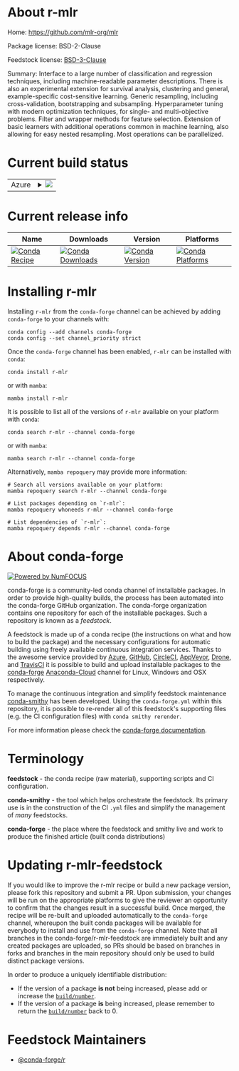 About r-mlr
===========

Home: https://github.com/mlr-org/mlr

Package license: BSD-2-Clause

Feedstock license: [BSD-3-Clause](https://github.com/conda-forge/r-mlr-feedstock/blob/main/LICENSE.txt)

Summary: Interface to a large number of classification and regression techniques, including machine-readable parameter descriptions. There is also an experimental extension for survival analysis, clustering and general, example-specific cost-sensitive learning. Generic resampling, including cross-validation, bootstrapping and subsampling. Hyperparameter tuning with modern optimization techniques, for single- and multi-objective problems. Filter and wrapper methods for feature selection. Extension of basic learners with additional operations common in machine learning, also allowing for easy nested resampling. Most operations can be parallelized.

Current build status
====================


<table>
    
  <tr>
    <td>Azure</td>
    <td>
      <details>
        <summary>
          <a href="https://dev.azure.com/conda-forge/feedstock-builds/_build/latest?definitionId=4247&branchName=main">
            <img src="https://dev.azure.com/conda-forge/feedstock-builds/_apis/build/status/r-mlr-feedstock?branchName=main">
          </a>
        </summary>
        <table>
          <thead><tr><th>Variant</th><th>Status</th></tr></thead>
          <tbody><tr>
              <td>linux_64</td>
              <td>
                <a href="https://dev.azure.com/conda-forge/feedstock-builds/_build/latest?definitionId=4247&branchName=main">
                  <img src="https://dev.azure.com/conda-forge/feedstock-builds/_apis/build/status/r-mlr-feedstock?branchName=main&jobName=linux&configuration=linux_64_" alt="variant">
                </a>
              </td>
            </tr><tr>
              <td>osx_64</td>
              <td>
                <a href="https://dev.azure.com/conda-forge/feedstock-builds/_build/latest?definitionId=4247&branchName=main">
                  <img src="https://dev.azure.com/conda-forge/feedstock-builds/_apis/build/status/r-mlr-feedstock?branchName=main&jobName=osx&configuration=osx_64_" alt="variant">
                </a>
              </td>
            </tr>
          </tbody>
        </table>
      </details>
    </td>
  </tr>
</table>

Current release info
====================

| Name | Downloads | Version | Platforms |
| --- | --- | --- | --- |
| [![Conda Recipe](https://img.shields.io/badge/recipe-r--mlr-green.svg)](https://anaconda.org/conda-forge/r-mlr) | [![Conda Downloads](https://img.shields.io/conda/dn/conda-forge/r-mlr.svg)](https://anaconda.org/conda-forge/r-mlr) | [![Conda Version](https://img.shields.io/conda/vn/conda-forge/r-mlr.svg)](https://anaconda.org/conda-forge/r-mlr) | [![Conda Platforms](https://img.shields.io/conda/pn/conda-forge/r-mlr.svg)](https://anaconda.org/conda-forge/r-mlr) |

Installing r-mlr
================

Installing `r-mlr` from the `conda-forge` channel can be achieved by adding `conda-forge` to your channels with:

```
conda config --add channels conda-forge
conda config --set channel_priority strict
```

Once the `conda-forge` channel has been enabled, `r-mlr` can be installed with `conda`:

```
conda install r-mlr
```

or with `mamba`:

```
mamba install r-mlr
```

It is possible to list all of the versions of `r-mlr` available on your platform with `conda`:

```
conda search r-mlr --channel conda-forge
```

or with `mamba`:

```
mamba search r-mlr --channel conda-forge
```

Alternatively, `mamba repoquery` may provide more information:

```
# Search all versions available on your platform:
mamba repoquery search r-mlr --channel conda-forge

# List packages depending on `r-mlr`:
mamba repoquery whoneeds r-mlr --channel conda-forge

# List dependencies of `r-mlr`:
mamba repoquery depends r-mlr --channel conda-forge
```


About conda-forge
=================

[![Powered by
NumFOCUS](https://img.shields.io/badge/powered%20by-NumFOCUS-orange.svg?style=flat&colorA=E1523D&colorB=007D8A)](https://numfocus.org)

conda-forge is a community-led conda channel of installable packages.
In order to provide high-quality builds, the process has been automated into the
conda-forge GitHub organization. The conda-forge organization contains one repository
for each of the installable packages. Such a repository is known as a *feedstock*.

A feedstock is made up of a conda recipe (the instructions on what and how to build
the package) and the necessary configurations for automatic building using freely
available continuous integration services. Thanks to the awesome service provided by
[Azure](https://azure.microsoft.com/en-us/services/devops/), [GitHub](https://github.com/),
[CircleCI](https://circleci.com/), [AppVeyor](https://www.appveyor.com/),
[Drone](https://cloud.drone.io/welcome), and [TravisCI](https://travis-ci.com/)
it is possible to build and upload installable packages to the
[conda-forge](https://anaconda.org/conda-forge) [Anaconda-Cloud](https://anaconda.org/)
channel for Linux, Windows and OSX respectively.

To manage the continuous integration and simplify feedstock maintenance
[conda-smithy](https://github.com/conda-forge/conda-smithy) has been developed.
Using the ``conda-forge.yml`` within this repository, it is possible to re-render all of
this feedstock's supporting files (e.g. the CI configuration files) with ``conda smithy rerender``.

For more information please check the [conda-forge documentation](https://conda-forge.org/docs/).

Terminology
===========

**feedstock** - the conda recipe (raw material), supporting scripts and CI configuration.

**conda-smithy** - the tool which helps orchestrate the feedstock.
                   Its primary use is in the construction of the CI ``.yml`` files
                   and simplify the management of *many* feedstocks.

**conda-forge** - the place where the feedstock and smithy live and work to
                  produce the finished article (built conda distributions)


Updating r-mlr-feedstock
========================

If you would like to improve the r-mlr recipe or build a new
package version, please fork this repository and submit a PR. Upon submission,
your changes will be run on the appropriate platforms to give the reviewer an
opportunity to confirm that the changes result in a successful build. Once
merged, the recipe will be re-built and uploaded automatically to the
`conda-forge` channel, whereupon the built conda packages will be available for
everybody to install and use from the `conda-forge` channel.
Note that all branches in the conda-forge/r-mlr-feedstock are
immediately built and any created packages are uploaded, so PRs should be based
on branches in forks and branches in the main repository should only be used to
build distinct package versions.

In order to produce a uniquely identifiable distribution:
 * If the version of a package **is not** being increased, please add or increase
   the [``build/number``](https://docs.conda.io/projects/conda-build/en/latest/resources/define-metadata.html#build-number-and-string).
 * If the version of a package **is** being increased, please remember to return
   the [``build/number``](https://docs.conda.io/projects/conda-build/en/latest/resources/define-metadata.html#build-number-and-string)
   back to 0.

Feedstock Maintainers
=====================

* [@conda-forge/r](https://github.com/conda-forge/r/)

